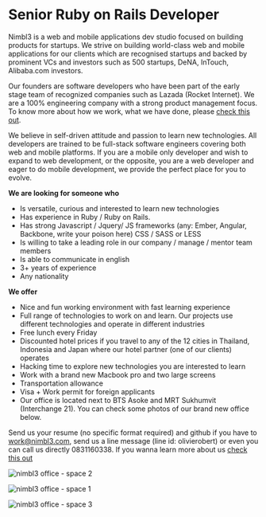 Senior Ruby on Rails Developer
================
Nimbl3 is a web and mobile applications dev studio focused on building products for startups. We strive on building world-class web and mobile applications for our clients which are recognised startups and backed by prominent VCs and investors such as 500 startups, DeNA, InTouch, Alibaba.com investors.

Our founders are software developers who have been part of the early stage team of recognized companies such as Lazada (Rocket Internet). We are a 100% engineering company with a strong product management focus. To know more about how we work, what we have done, please [check this out].

We believe in self-driven attitude and passion to learn new technologies. All developers are trained to be full-stack software engineers covering both web and mobile platforms. If you are a mobile only developer and wish to expand to web development, or the opposite, you are a web developer and eager to do mobile development, we provide the perfect place for you to evolve.

**We are looking for someone who**
- Is versatile, curious and interested to learn new technologies
- Has experience in Ruby / Ruby on Rails. 
- Has strong Javascript / Jquery/ JS frameworks (any: Ember, Angular, Backbone, write your poison here) CSS / SASS or LESS
- Is willing to take a leading role in our company / manage / mentor team members
- Is able to communicate in english
- 3+ years of experience
- Any nationality

**We offer**
- Nice and fun working environment with fast learning experience
- Full range of technologies to work on and learn. Our projects use different technologies and operate in different industries
- Free lunch every Friday
- Discounted hotel prices if you travel to any of the 12 cities in Thailand, Indonesia and Japan where our hotel partner (one of our clients) operates
- Hacking time to explore new technologies you are interested to learn
- Work with a brand new Macbook pro and two large screens
- Transportation allowance
- Visa + Work permit for foreign applicants
- Our office is located next to BTS Asoke and MRT Sukhumvit (Interchange 21). You can check some photos of our brand new office below.

Send us your resume (no specific format required) and github if you have to [work@nimbl3.com], send us a line message (line id: olivierobert) or even you can call us directly 0831160338. If you wanna learn more about us [check this out]

![nimbl3 office - space 2](https://s3-ap-southeast-1.amazonaws.com/nimbl3-web-resources/images/office/photo-6.jpg)

![nimbl3 office - space 1](https://s3-ap-southeast-1.amazonaws.com/nimbl3-web-resources/images/office/photo-7.jpg)

![nimbl3 office - space 3](https://s3-ap-southeast-1.amazonaws.com/nimbl3-web-resources/images/office/photo-8.jpg)

[work@nimbl3.com]:mailto:work@nimbl3.com
[check this out]:https://github.com/nimbl3/our-team
